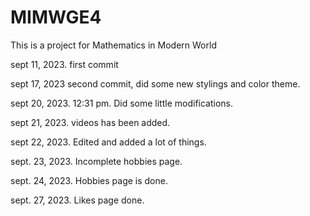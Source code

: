 # MIMWGE4

This is a project for Mathematics in Modern World

sept 11, 2023. first commit

sept 17, 2023 second commit, did some new stylings and color theme.

sept 20, 2023. 12:31 pm. Did some little modifications.

sept 21, 2023. videos has been added.

sept 22, 2023. Edited and added a lot of things.

sept. 23, 2023. Incomplete hobbies page.

sept. 24, 2023. Hobbies page is done.

sept. 27, 2023. Likes page done.